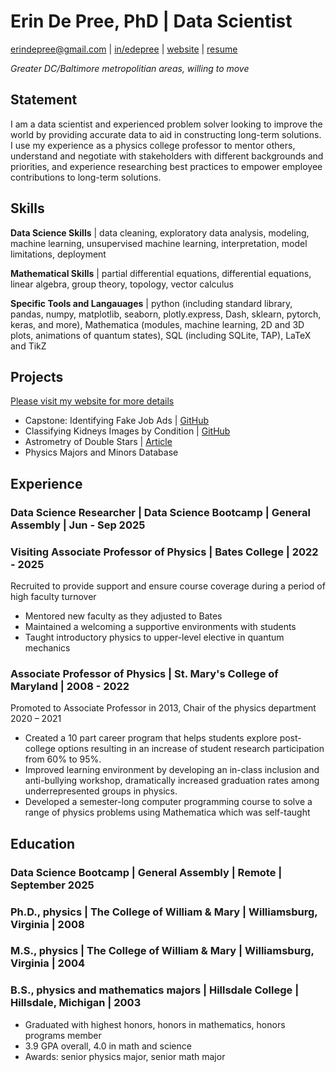 # Erin De Pree, PhD  |  Data Scientist
[erindepree@gmail.com](mailto:erindepree@gmail.com)  |  [in/edepree](https://linkedin.com/in/edepree) | [website](https://erindepree.github.io/github.io) | [resume](depree_resume_web.pdf)

*Greater DC/Baltimore metropolitian areas, willing to move*

## Statement
I am a data scientist and experienced problem solver looking to improve the world by providing accurate data to aid in constructing long-term solutions.  I use my experience as a physics college professor to mentor others, understand and negotiate with stakeholders with different backgrounds and priorities, and experience researching best practices to empower employee contributions to long-term solutions.  

## Skills
__Data Science Skills__ | data cleaning, exploratory data analysis, modeling, machine learning, unsupervised machine learning, interpretation, model limitations, deployment

__Mathematical Skills__ | partial differential equations, differential equations, linear algebra, group theory, topology, vector calculus

__Specific Tools and Langauages__ | python (including standard library, pandas, numpy, matplotlib, seaborn, plotly.express, Dash, sklearn, pytorch, keras, and more), Mathematica (modules, machine learning, 2D and 3D plots, animations of quantum states), SQL (including SQLite, TAP), LaTeX and TikZ

## Projects
[Please visit my website for more details](https://erindepree.github.io/github.io)
* Capstone: Identifying Fake Job Ads | [GitHub](https://github.com/erindepree/fake_job_ads)
* Classifying Kidneys Images by Condition | [GitHub](https://github.com/erindepree/kidney-neural-net)
* Astrometry of Double Stars | [Article](http://www.jdso.org/volume20/number4/DePree_503_510.pdf)
* Physics Majors and Minors Database

## Experience

### Data Science Researcher | Data Science Bootcamp | General Assembly | Jun - Sep 2025
  
### Visiting Associate Professor of Physics | Bates College | 2022 - 2025
Recruited to provide support and ensure course coverage during a period of high faculty turnover
* Mentored new faculty as they adjusted to Bates
* Maintained a welcoming a supportive environments with students
* Taught introductory physics to upper-level elective in quantum mechanics

### Associate Professor of Physics | St. Mary's College of Maryland | 2008 - 2022
Promoted to Associate Professor in 2013, Chair of the physics department 2020 – 2021
* Created a 10 part career program that helps students explore post-college options resulting in an increase of student research participation from 60% to 95%.
* Improved learning environment by developing an in-class inclusion and anti-bullying workshop, dramatically increased graduation rates among underrepresented groups in physics.
* Developed a semester-long computer programming course to solve a range of physics problems using Mathematica which was self-taught



## Education

### Data Science Bootcamp | General Assembly | Remote | September 2025

### Ph.D., physics | The College of William & Mary | Williamsburg, Virginia | 2008

### M.S., physics | The College of William & Mary | Williamsburg, Virginia | 2004

### B.S., physics and mathematics majors | Hillsdale College | Hillsdale, Michigan | 2003
* Graduated with highest honors, honors in mathematics, honors programs member
* 3.9 GPA overall, 4.0 in math and science
* Awards: senior physics major, senior math major
